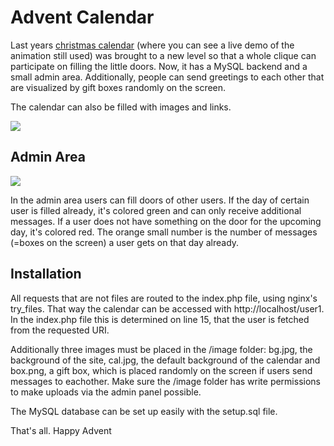# Advent Calendar

Last years [christmas calendar](https://www.xarg.org/2016/11/creating-an-advent-calendar-with-html5-and-css3/) (where you can see a live demo of the animation still used) was brought to a new level so that a whole clique can participate on filling the little doors. Now, it has a MySQL backend and a small admin area. Additionally, people can send greetings to each other that are visualized by gift boxes randomly on the screen.

The calendar can also be filled with images and links.

![](calendar-screen.png)

## Admin Area

![](calendar-admin.png)

In the admin area users can fill doors of other users. If the day of certain user is filled already, it's colored green and can only receive additional messages. If a user does not have something on the door for the upcoming day, it's colored red.
The orange small number is the number of messages (=boxes on the screen) a user gets on that day already.

## Installation

All requests that are not files are routed to the index.php file, using nginx's try_files. That way the calendar can be accessed with http://localhost/user1. In the index.php file this is determined on line 15, that the user is fetched from the requested URI.

Additionally three images must be placed in the /image folder: bg.jpg, the background of the site, cal.jpg, the default background of the calendar and box.png, a gift box, which is placed randomly on the screen if users send messages to eachother. Make sure the /image folder has write permissions to make uploads via the admin panel possible.

The MySQL database can be set up easily with the setup.sql file.

That's all. Happy Advent
